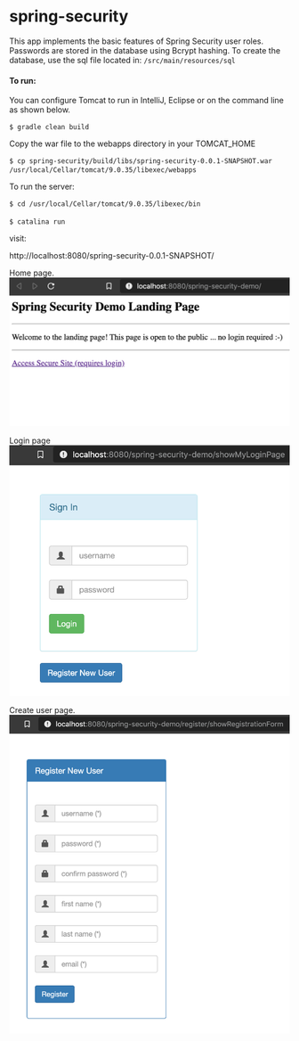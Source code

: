 # spring-security

This app implements the basic features of Spring Security user roles. Passwords
are stored in the database using Bcrypt hashing. To create the database, use the sql
file located in: `/src/main/resources/sql`

#### To run:
You can configure Tomcat to run in IntelliJ, Eclipse or on the command line as shown below.
```
$ gradle clean build
```
Copy the war file to the webapps directory in your TOMCAT_HOME
```
$ cp spring-security/build/libs/spring-security-0.0.1-SNAPSHOT.war /usr/local/Cellar/tomcat/9.0.35/libexec/webapps
```
To run the server:
```
$ cd /usr/local/Cellar/tomcat/9.0.35/libexec/bin

$ catalina run
```
visit:

http://localhost:8080/spring-security-0.0.1-SNAPSHOT/

Home page.
![home](images/home.png)

Login page
![login](images/login.png)

Create user page.
![create user](images/create-user.png)
